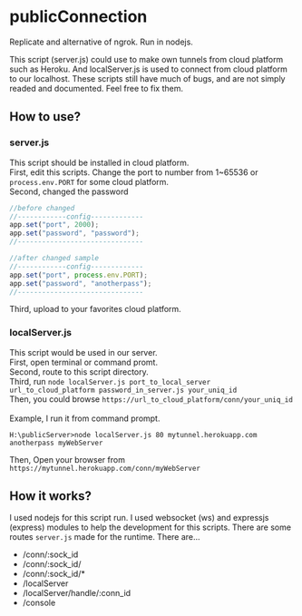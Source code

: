 # publicConnection
Replicate and alternative of ngrok. Run in nodejs.

This script (server.js) could use to make own tunnels from cloud platform such as Heroku. And localServer.js is used to connect from cloud platform to our localhost. These scripts still have much of bugs, and are not simply readed and documented. Feel free to fix them.

## How to use?
### server.js
This script should be installed in cloud platform. <br />
First, edit this scripts. Change the port to number from 1~65536 or `process.env.PORT` for some cloud platform.<br />
Second, changed the password
```javascript
//before changed
//------------config-------------
app.set("port", 2000);
app.set("password", "password");
//-------------------------------

//after changed sample
//------------config-------------
app.set("port", process.env.PORT);
app.set("password", "anotherpass");
//-------------------------------
```
Third, upload to your favorites cloud platform.

### localServer.js
This script would be used in our server. <br />
First, open terminal or command promt. <br />
Second, route to this script directory.<br />
Third, run `node localServer.js port_to_local_server url_to_cloud_platform password_in_server.js your_uniq_id`<br />
Then, you could browse `https://url_to_cloud_platform/conn/your_uniq_id`<br /><br />
Example, I run it from command prompt.
```
H:\publicServer>node localServer.js 80 mytunnel.herokuapp.com anotherpass myWebServer
```
Then, Open your browser from `https://mytunnel.herokuapp.com/conn/myWebServer`

## How it works?
I used nodejs for this script run. I used websocket (ws) and expressjs (express) modules to help the development for this scripts.
There are some routes `server.js` made for the runtime. There are...
- /conn/:sock_id
- /conn/:sock_id/
- /conn/:sock_id/*
- /localServer
- /localServer/handle/:conn_id
- /console
